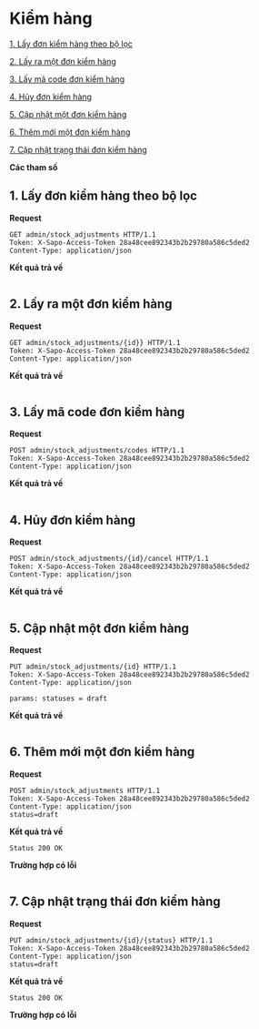 # Kiểm hàng

[1. Lấy đơn kiểm hàng theo bộ lọc](#get-stock_adjustments?)

[2. Lấy ra một đơn kiểm hàng](#get-stock_adjustments_id)

[3. Lấy mã code đơn kiểm hàng](#get-stock_adjustments_codes)

[4. Hủy đơn kiểm hàng](#cancel-stock_adjustments)

[5. Cập nhật một đơn kiểm hàng ](#put-stock_adjustments_id)

[6. Thêm mới một đơn kiểm hàng ](#add-stock_adjustments_id)

[7. Cập nhật trạng thái đơn kiểm hàng ](#put-stock_adjustments_id_status)

**Các tham số**

<a name= "get-stock_adjustments?"></a>
## 1. Lấy đơn kiểm hàng theo bộ lọc
**Request**

```
GET admin/stock_adjustments HTTP/1.1
Token: X-Sapo-Access-Token 28a48cee892343b2b29780a586c5ded2
Content-Type: application/json

```
**Kết quả trả về**
```

```
<a name= "get-stock_adjustments_id"></a>
## 2. Lấy ra một đơn kiểm hàng
**Request**
```
GET admin/stock_adjustments/{id}} HTTP/1.1
Token: X-Sapo-Access-Token 28a48cee892343b2b29780a586c5ded2
Content-Type: application/json

```
**Kết quả trả về**
```
```

<a name= "get-stock_adjustments_codes"></a>
## 3. Lấy mã code đơn kiểm hàng

**Request**
```
POST admin/stock_adjustments/codes HTTP/1.1
Token: X-Sapo-Access-Token 28a48cee892343b2b29780a586c5ded2
Content-Type: application/json

```
**Kết quả trả về**
```

```
<a name= "cancel-stock_adjustments"></a>
## 4. Hủy đơn kiểm hàng
**Request**
```
POST admin/stock_adjustments/{id}/cancel HTTP/1.1
Token: X-Sapo-Access-Token 28a48cee892343b2b29780a586c5ded2
Content-Type: application/json

```
**Kết quả trả về**
```

```
<a name="put-stock_adjustments_id"></a>
## 5. Cập nhật một đơn kiểm hàng 

**Request**
```
PUT admin/stock_adjustments/{id} HTTP/1.1
Token: X-Sapo-Access-Token 28a48cee892343b2b29780a586c5ded2
Content-Type: application/json

params: statuses = draft
```
**Kết quả trả về**
```

```
<a name="add-stock_adjustments_id"></a>
## 6. Thêm mới một đơn kiểm hàng

**Request**
```
POST admin/stock_adjustments HTTP/1.1
Token: X-Sapo-Access-Token 28a48cee892343b2b29780a586c5ded2
Content-Type: application/json
status=draft

```
**Kết quả trả về**
```
Status 200 OK
```
**Trường hợp có lỗi**
```

```
<a name="put-stock_adjustments_id_status"></a>
## 7. Cập nhật trạng thái đơn kiểm hàng
**Request**
```
PUT admin/stock_adjustments/{id}/{status} HTTP/1.1
Token: X-Sapo-Access-Token 28a48cee892343b2b29780a586c5ded2
Content-Type: application/json
status=draft

```
**Kết quả trả về**
```
Status 200 OK
```
**Trường hợp có lỗi**
```

```

